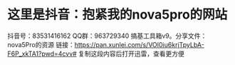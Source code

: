 # 这里是抖音：抱紧我的nova5pro的网站
抖音号：83531416162
QQ群：963729340
搞基工具箱v9。分享文件：nova5Pro的资源
链接：https://pan.xunlei.com/s/VOI0iu6krjTpyLbA-F6P_xkTA1?pwd=4cvv#
复制这段内容后打开迅雷，查看更方便
